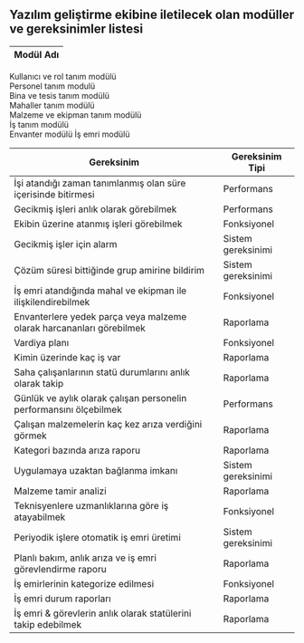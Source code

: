  ## Yazılım geliştirme ekibine iletilecek olan modüller ve gereksinimler listesi  
 
 Modül Adı |
 ------|
 Kullanıcı ve rol tanım modülü    
 Personel tanım modulü            
 Bina ve tesis tanım modülü   
 Mahaller tanım modülü  
 Malzeme ve ekipman tanım modülü   
 İş tanım modülü                  
 Envanter modülü 
 İş emri modülü                   
 
 
 Gereksinim | Gereksinim Tipi
 ------|-----
 İşi atandığı zaman tanımlanmış olan süre içerisinde bitirmesi | Performans  
 Gecikmiş işleri anlık olarak görebilmek  |  Performans    
 Ekibin  üzerine atanmış işleri görebilmek | Fonksiyonel  
 Gecikmiş işler için alarm | Sistem gereksinimi  
 Çözüm süresi bittiğinde grup amirine bildirim | Sistem gereksinimi    
 İş emri atandığında mahal ve ekipman ile ilişkilendirebilmek  | Fonksiyonel 
 Envanterlere yedek parça veya malzeme olarak harcananları görebilmek  | Raporlama
 Vardiya planı  | Fonksiyonel
 Kimin üzerinde kaç iş var  | Raporlama
 Saha çalışanlarının statü durumlarını anlık olarak takip   | Raporlama
 Günlük ve aylık olarak çalışan personelin performansını ölçebilmek  | Performans
 Çalışan malzemelerin kaç kez arıza verdiğini görmek  | Raporlama
 Kategori bazında arıza raporu  | Raporlama
 Uygulamaya uzaktan bağlanma imkanı  | Sistem gereksinimi  
 Malzeme tamir analizi  | Raporlama
 Teknisyenlere uzmanlıklarına göre iş atayabilmek  | Fonksiyonel
 Periyodik işlere otomatik iş emri üretimi  | Sistem gereksinimi  
 Planlı bakım, anlık arıza ve iş emri görevlendirme raporu  | Raporlama
 İş emirlerinin kategorize edilmesi   | Fonksiyonel 
 İş emri durum raporları  | Raporlama
 İş emri & görevlerin anlık olarak statülerini takip edebilmek  | Raporlama 
 
 
 
 
 
